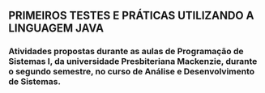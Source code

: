 ## PRIMEIROS TESTES E PRÁTICAS UTILIZANDO A LINGUAGEM JAVA

### Atividades propostas durante as aulas de Programação de Sistemas I, da universidade Presbiteriana Mackenzie, durante o segundo semestre, no curso de Análise e Desenvolvimento de Sistemas.